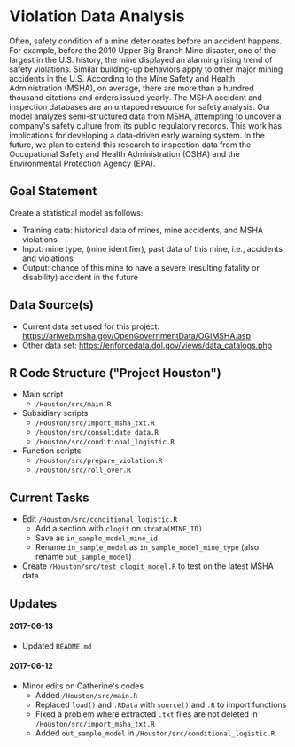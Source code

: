 # Violation Data Analysis

Often, safety condition of a mine deteriorates before an accident happens. For example, before the 2010 Upper Big Branch Mine disaster, one of the largest in the U.S. history, the mine displayed an alarming rising trend of safety violations. Similar building-up behaviors apply to other major mining accidents in the U.S. According to the Mine Safety and Health Administration (MSHA), on average, there are more than a hundred thousand citations and orders issued yearly. The MSHA accident and inspection databases are an untapped resource for safety analysis. Our model analyzes semi-structured data from MSHA, attempting to uncover a company's safety culture from its public regulatory records. This work has implications for developing a data-driven early warning system. In the future, we plan to extend this research to inspection data from the Occupational Safety and Health Administration (OSHA) and the Environmental Protection Agency (EPA).

## Goal Statement

Create a statistical model as follows:

- Training data: historical data of mines, mine accidents, and MSHA violations
- Input: mine type, (mine identifier), past data of this mine, i.e., accidents and violations
- Output: chance of this mine to have a severe (resulting fatality or disability) accident in the future

## Data Source(s)

- Current data set used for this project: https://arlweb.msha.gov/OpenGovernmentData/OGIMSHA.asp
- Other data set: https://enforcedata.dol.gov/views/data_catalogs.php

## R Code Structure ("Project Houston")

- Main script
    + `/Houston/src/main.R`
- Subsidiary scripts
    + `/Houston/src/import_msha_txt.R`
    + `/Houston/src/consolidate_data.R`
    + `/Houston/src/conditional_logistic.R`
- Function scripts
    + `/Houston/src/prepare_violation.R`
    + `/Houston/src/roll_over.R`

## Current Tasks

- Edit `/Houston/src/conditional_logistic.R`
    + Add a section with `clogit` on `strata(MINE_ID)`
    + Save as `in_sample_model_mine_id`
    + Rename `in_sample_model` as `in_sample_model_mine_type` (also rename `out_sample_model`)
- Create `/Houston/src/test_clogit_model.R` to test on the latest MSHA data

## Updates

#### 2017-06-13

- Updated `README.md`

#### 2017-06-12

- Minor edits on Catherine's codes
    + Added `/Houston/src/main.R`
    + Replaced `load()` and `.RData` with `source()` and `.R` to import functions
    + Fixed a problem where extracted `.txt` files are not deleted in `/Houston/src/import_msha_txt.R`
    + Added `out_sample_model` in `/Houston/src/conditional_logistic.R`